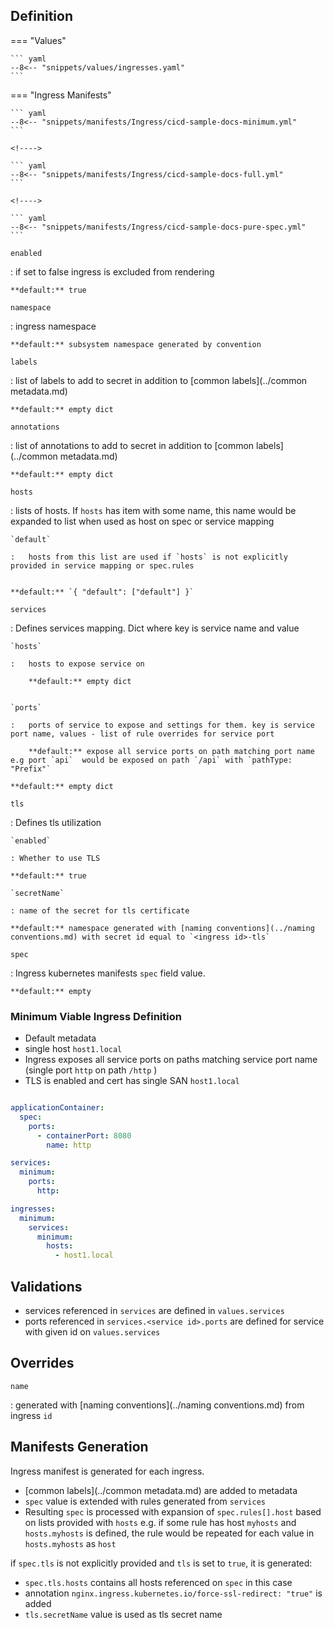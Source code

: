 ## Definition



=== "Values"

    ``` yaml
    --8<-- "snippets/values/ingresses.yaml"
    ```

=== "Ingress Manifests"

    ``` yaml
    --8<-- "snippets/manifests/Ingress/cicd-sample-docs-minimum.yml"
    ```

    <!---->

    ``` yaml
    --8<-- "snippets/manifests/Ingress/cicd-sample-docs-full.yml"
    ```

    <!---->

    ``` yaml
    --8<-- "snippets/manifests/Ingress/cicd-sample-docs-pure-spec.yml"
    ```

`enabled`

:   if set to false ingress is excluded from rendering

    **default:** true



`namespace`

:   ingress namespace

    **default:** subsystem namespace generated by convention

`labels`

:   list of labels to add to secret in addition to [common labels](../common metadata.md)

    **default:** empty dict

`annotations`

:   list of annotations to add to secret in addition to [common labels](../common metadata.md)

    **default:** empty dict

`hosts`

:   lists of hosts. If `hosts` has item with some name, this name would be expanded to list when used as host on spec or service mapping

    `default`

    :   hosts from this list are used if `hosts` is not explicitly provided in service mapping or spec.rules

        
    **default:** `{ "default": ["default"] }`


`services`

:   Defines services mapping. Dict where key is service name and value

    `hosts`

    :   hosts to expose service on

        **default:** empty dict
    

    `ports`

    :   ports of service to expose and settings for them. key is service port name, values - list of rule overrides for service port

        **default:** expose all service ports on path matching port name e.g port `api`  would be exposed on path `/api` with `pathType: "Prefix"`

    **default:** empty dict

`tls`

:   Defines tls utilization

    `enabled`

    : Whether to use TLS

    **default:** true

    `secretName`

    : name of the secret for tls certificate

    **default:** namespace generated with [naming conventions](../naming conventions.md) with secret id equal to `<ingress id>-tls`

`spec`    

:   Ingress  kubernetes manifests `spec` field value. 

    **default:** empty 



### Minimum Viable Ingress Definition

- Default metadata
- single host `host1.local`
- Ingress exposes all service ports on paths matching service port name (single port `http` on path `/http`  )
- TLS is enabled and cert has single SAN `host1.local`
  
``` yaml

applicationContainer:
  spec:
    ports:
      - containerPort: 8080
        name: http  

services:
  minimum: 
    ports:
      http:

ingresses:
  minimum:
    services:
      minimum:
        hosts:
          - host1.local      
```

## Validations

- services referenced in `services` are defined in `values.services`
- ports referenced in `services.<service id>.ports` are defined for service with given id on `values.services`


## Overrides

`name`

:   generated with [naming conventions](../naming conventions.md) from ingress `id`

## Manifests Generation 

Ingress manifest is generated for each ingress.

- [common labels](../common metadata.md) are added to metadata
- `spec` value is extended with rules generated from `services`
-  Resulting `spec` is processed with expansion of `spec.rules[].host` based on lists provided with `hosts` e.g. if some rule has host `myhosts` and `hosts.myhosts` is defined, the rule would be repeated for each value in `hosts.myhosts` as `host`

if `spec.tls` is not explicitly provided and `tls` is set to `true`, it is generated:

  - `spec.tls.hosts` contains all hosts referenced on `spec` in this case
  - annotation `nginx.ingress.kubernetes.io/force-ssl-redirect: "true"` is added
  - `tls.secretName` value is used as tls secret name



